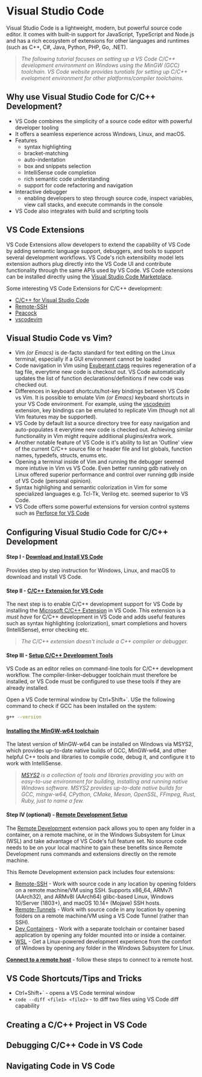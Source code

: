 # Visual Studio Code
Visual Studio Code is a lightweight, modern, but powerful source code editor. It comes with built-in support for JavaScript, TypeScript and Node.js and has a rich ecosystem of extensions for other languages and runtimes (such as C++, C#, Java, Python, PHP, Go, .NET).

> *The following tutorial focuses on setting up a VS Code C/C++ development environment on Windows using the MinGW (GCC) toolchain. VS Code website provides turotials for setting up C/C++ evelopment environment for other platforms/compiler toolchains.*
 
## Why use Visual Studio Code for C/C++ Development?
* VS Code combines the simplicity of a source code editor with powerful developer tooling 
* It offers a seamless experience across Windows, Linux, and macOS.
* Features
  * syntax highlighting
  * bracket-matching
  * auto-indentation
  * box and snippets selection
  * IntelliSense code completion
  * rich semantic code understanding
  * support for code refactoring and navigation
* Interactive debugger
  * enabling developers to step through source code, inspect variables, view call stacks, and execute commands in the console
* VS Code also integrates with build and scripting tools

## VS Code Extensions
VS Code Extensions allow developers to extend the capability of VS Code by adding semantic language support, debuggers, and tools to support several development workflows. VS Code's rich extensibility model lets extension authors plug directly into the VS Code UI and contribute functionality through the same APIs used by VS Code. VS Code extensions can be installed directly using the [Visual Studio Code Marketplace](https://marketplace.visualstudio.com/VSCode). 

Some interesting VS Code Extensions for C/C++ development:
* [C/C++ for Visual Studio Code](https://marketplace.visualstudio.com/items?itemName=ms-vscode.cpptools)
* [Remote-SSH](https://marketplace.visualstudio.com/items?itemName=ms-vscode-remote.remote-ssh)
* [Peacock](https://marketplace.visualstudio.com/items?itemName=johnpapa.vscode-peacock)
* [vscodevim](https://marketplace.visualstudio.com/items?itemName=vscodevim.vim)

## Visual Studio Code vs Vim?
* Vim *(or Emacs)* is de-facto standard for text editing on the Linux terminal, especially if a GUI environment cannot be loaded
* Code navigation in Vim using [Exuberant ctags](https://ctags.sourceforge.net/) requires regeneration of a tag file, everytime new code is checkout out. VS Code automatically updates the list of function declarations/definitions if new code was checked out.
* Differences in keyboard shortcuts/hot-key bindings between VS Code vs Vim. It is possible to emulate Vim *(or Emacs)* keyboard shortcuts in your VS Code environment. For example, using the [vscodevim](https://marketplace.visualstudio.com/items?itemName=vscodevim.vim) extension, key bindings can be emulated to replicate Vim (though not all Vim features may be supported).
* VS Code by default list a source directory tree for easy navigation and auto-populates it everytime new code is checked out. Achieving similar functionality in Vim might require additional plugins/extra work.
* Another notable feature of VS Code is it's ability to list an 'Outline' view of the current C/C++ source file or header file and list globals, function names, typedefs, structs, enums etc.
* Opening a terminal inside of Vim and running the debugger seemed more intutive in Vim vs VS Code. Even better running gdb natively on Linux offered superior performance and control over running gdb inside of VS Code (personal opinion).
* Syntax highlighing and semantic colorization in Vim for some specialized languages e.g. Tcl-Tk, Verilog etc. seemed superior to VS Code.
* VS Code offers some powerful extensions for version control systems such as [Perforce for VS Code](https://marketplace.visualstudio.com/items?itemName=mjcrouch.perforce)

## Configuring Visual Studio Code for C/C++ Development

#### Step I - [Download and Install VS Code](https://code.visualstudio.com/docs/setup/setup-overview)
Provides step by step instruction for Windows, Linux, and macOS to download and install VS Code.

#### Step II - [C/C++ Extension for VS Code](https://code.visualstudio.com/docs/languages/cpp)
The next step is to enable C/C++ development support for VS Code by installing the [Microsoft C/C++ Extension](https://code.visualstudio.com/docs/languages/cpp) in VS Code. This extension is a *must have* for C/C++ development in VS Code and adds useful features such as syntax highlighting (colorization), smart completions and hovers (IntelliSense), error checking etc.

> *The C/C++ extension doesn't include a C++ compiler or debugger.*

#### Step III - [Setup C/C++ Development Tools](https://code.visualstudio.com/docs/languages/cpp)
VS Code as an editor relies on command-line tools for C/C++ development workflow. The compiler-linker-debugger toolchain must therefore be installed, or VS Code must be configured to use these tools if they are already installed.

Open a VS Code terminal window by Ctrl+Shift+`. USe the following command to check if GCC has been installed on the system:
```bash
g++ --version
```

#### [Installing the MinGW-w64 toolchain](https://code.visualstudio.com/docs/cpp/config-mingw#_prerequisites)
The latest version of MinGW-w64 can be installed on Windows via MSYS2, which provides up-to-date native builds of GCC, MinGW-w64, and other helpful C++ tools and libraries to compile code, debug it, and configure it to work with IntelliSense.

> *[MSYS2](https://www.msys2.org/) is a collection of tools and libraries providing you with an easy-to-use environment for building, installing and running native Windows software. MSYS2 provides up-to-date native builds for GCC, mingw-w64, CPython, CMake, Meson, OpenSSL, FFmpeg, Rust, Ruby, just to name a few.*

#### Step IV (optional) - [Remote Development Setup](https://code.visualstudio.com/docs/remote/remote-overview)
The [Remote Development](https://marketplace.visualstudio.com/items?itemName=ms-vscode-remote.vscode-remote-extensionpack) extension pack allows you to open any folder in a container, on a remote machine, or in the Windows Subsystem for Linux (WSL) and take advantage of VS Code's full feature set. No source code needs to be on your local machine to gain these benefits since Remote Development runs commands and extensions directly on the remote machine.  

This Remote Development extension pack includes four extensions:
* [Remote-SSH](https://marketplace.visualstudio.com/items?itemName=ms-vscode-remote.remote-ssh) - Work with source code in any location by opening folders on a remote machine/VM using SSH. Supports x86_64, ARMv7l (AArch32), and ARMv8l (AArch64) glibc-based Linux, Windows 10/Server (1803+), and macOS 10.14+ (Mojave) SSH hosts.
* [Remote-Tunnels](https://marketplace.visualstudio.com/items?itemName=ms-vscode.remote-server) - Work with source code in any location by opening folders on a remote machine/VM using a VS Code Tunnel (rather than SSH).
* [Dev Containers](https://marketplace.visualstudio.com/items?itemName=ms-vscode-remote.remote-containers) - Work with a separate toolchain or container based application by opening any folder mounted into or inside a container.
* [WSL](https://marketplace.visualstudio.com/items?itemName=ms-vscode-remote.remote-wsl) - Get a Linux-powered development experience from the comfort of Windows by opening any folder in the Windows Subsystem for Linux.

**[Connect to a remote host](https://code.visualstudio.com/docs/remote/ssh#_connect-to-a-remote-host)** - follow these steps to connect to a remote host. 

## VS Code Shortcuts/Tips and Tricks
* Ctrl+Shift+` - opens a VS Code terminal window
* ``code --diff <file1> <file2>`` - to diff two files using VS Code diff capability

## Creating a C/C++ Project in VS Code
## Debugging C/C++ Code in VS Code
## Navigating Code in VS Code
